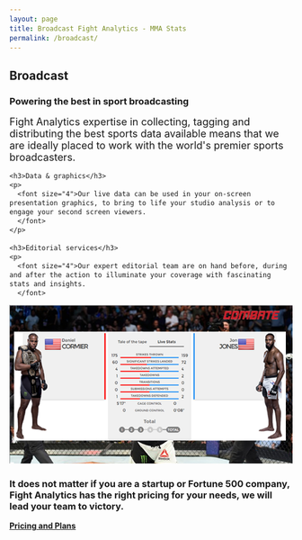 ```yaml
---
layout: page
title: Broadcast Fight Analytics - MMA Stats
permalink: /broadcast/
---
```


<article id="page" class="page jumbotron">
<div class="container">
<div class="row">
<div class="col-md-12">
  <div class="text-container col-md-8">
    <h1>Broadcast</h1>
  </div>
</div>
</div>
</div>
</article>

<section class="product-item">
<div class="row product-item">
<div class="card-lg">
<div class="container">
<div class="text text-1">
  <div class="text-container col-sm-4">
    <h3>Powering the best in sport broadcasting</h3>
    <p>
      <font size="4">Fight Analytics expertise in collecting, tagging and distributing the best sports data available means that we are ideally placed to work with the world's premier sports broadcasters.
      </font>
    </p>

    <h3>Data & graphics</h3>
    <p>
      <font size="4">Our live data can be used in your on-screen presentation graphics, to bring to life your studio analysis or to engage your second screen viewers.
      </font>
    </p>

    <h3>Editorial services</h3>
    <p>
      <font size="4">Our expert editorial team are on hand before, during and after the action to illuminate your coverage with fascinating stats and insights.
      </font>
  </div>
</div>
<div class="col-sm-8">
  <div class="mockup mockup-1">
    <div class="mockup-header">
      <span class="glyphicon glyphicon-menu-hamburger pull-right" aria-hidden="true"></span>
      <div class="mc-button-group">
        <div class="mc-button mc-button-order-1"></div>
        <div class="mc-button mc-button-order-2"></div>
        <div class="mc-button mc-button-order-3"></div>
      </div>
      <div class="f-search-group">
        <div class="f-search-input"></div>
      </div>
    </div>
    <div class="mockup-body">
      <img src="/images/mockup-broadcast.png" />
    </div>
  </div>
</div>
</div>
</div>
</div>
</section>

<div class="well well-lg">
<div class="container">
<h3>It does not matter if you are a startup or Fortune 500 company, Fight Analytics has the right pricing for your needs, we will lead your team to victory.</h3>
<a href="/pricing" class="btn btn-primary btn-lg"><strong>Pricing and Plans</strong></a>
</div>
</div>
